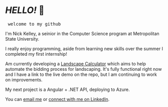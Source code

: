 # *HELLO!* 👋
<pre> welcome to my github </pre>

I'm Nick Kelley, a seinior in the Computer Science program at Metropolitan State University. 

I really enjoy programming, aside from learning new skills over the summer I completed my first internship!

Am currently developing a [Landscape Calculator](https://github.com/nksz6/Landscape-Calculator) which aims to help automate the bidding process for landscaping.
It's fully functional right now and I have a link to the live demo on the repo, but I am continuing to work on improvements. 

My next project is a Angular + .NET API, deploying to Azure. 

You can [email me](mailto:kelley.nicholas@outlook.com)
or [connect with me on LinkedIn](https://www.linkedin.com/in/kelleynick/).




<!--
**nksz6/nksz6* is a ✨ _special_ ✨ repository because its `README.md` (this file) appears on your GitHub profile.

Here are some ideas to get you started:

- 🔭 I’m currently working on ...
- 🌱 I’m currently learning ...
- 👯 I’m looking to collaborate on ...
- 🤔 I’m looking for help with ...
- 💬 Ask me about ...
- 📫 How to reach me: ...
- 😄 Pronouns: ...
- ⚡ Fun fact: ...
-->
              
